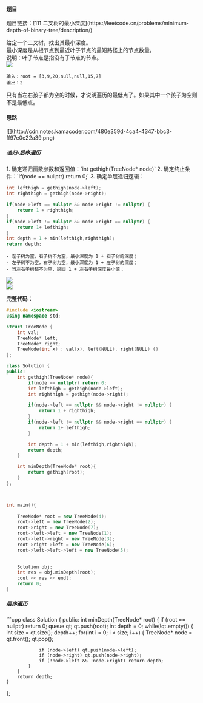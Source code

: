 <h4 id="dkHgh">题目</h4>
题目链接：[111 二叉树的最小深度](https://leetcode.cn/problems/minimum-depth-of-binary-tree/description/)

给定一个二叉树，找出其最小深度。  
最小深度是从根节点到最近叶子节点的最短路径上的节点数量。  
说明：叶子节点是指没有子节点的节点。  
![](http://cdn.notes.kamacoder.com/e3360551-5896-43c4-afad-f04bc014b62a.png)

```plain
输入：root = [3,9,20,null,null,15,7]
输出：2
```

只有当左右孩子都为空的时候，才说明遍历的最低点了。如果其中一个孩子为空则不是最低点。

<h4 id="vTTcC">思路</h4>
![](http://cdn.notes.kamacoder.com/480e359d-4ca4-4347-bbc3-ff97e0e22a39.png)

<h5 id="zQxFi">递归-后序遍历</h5>
1. 确定递归函数参数和返回值：`int gethigh(TreeNode* node)`
2. 确定终止条件：`if(node == nullptr) return 0;`
3. 确定单层递归逻辑：

```cpp
int lefthigh = gethigh(node->left);
int righthigh = gethigh(node->right);

if(node->left == nullptr && node->right != nullptr) {
    return 1 + righthigh;
}
if(node->left != nullptr && node->right == nullptr) {
    return 1+ lefthigh;
}  
int depth = 1 + min(lefthigh,righthigh);
return depth;
```

    - 左子树为空，右子树不为空，最小深度为 1 + 右子树的深度；
    - 左子树不为空，右子树为空，最小深度为 1 + 左子树的深度；
    - 当左右子树都不为空，返回 1 + 左右子树深度最小值；

![](http://cdn.notes.kamacoder.com/71362514-05b0-4033-935f-2931be435cc1.png)  
![](http://cdn.notes.kamacoder.com/ded165c9-79c9-4bbb-8671-15b9ffdf34ae.png)

**完整代码：**

```cpp
#include <iostream>
using namespace std;

struct TreeNode {
    int val;
    TreeNode* left;
    TreeNode* right;
    TreeNode(int x) : val(x), left(NULL), right(NULL) {}
};

class Solution {
public:
    int gethigh(TreeNode* node){
        if(node == nullptr) return 0;
        int lefthigh = gethigh(node->left);
        int righthigh = gethigh(node->right);

        if(node->left == nullptr && node->right != nullptr) {
            return 1 + righthigh;
        }
        if(node->left != nullptr && node->right == nullptr) {
            return 1+ lefthigh;
        }  

        int depth = 1 + min(lefthigh,righthigh);
        return depth;
    }

    int minDepth(TreeNode* root){
        return gethigh(root);
    }
};



int main(){
    
    TreeNode* root = new TreeNode(4);
    root->left = new TreeNode(2);
    root->right = new TreeNode(7);
    root->left->left = new TreeNode(1);
    root->left->right = new TreeNode(3);
    root->right->left = new TreeNode(6);
    root->left->left->left = new TreeNode(5);

    
    Solution obj;
    int res = obj.minDepth(root);
    cout << res << endl;
    return 0;
}

```

<h5 id="k7tHW">层序遍历</h5>
```cpp
class Solution {
public:
    int minDepth(TreeNode* root) {
        if (root == nullptr) return 0;
        queue<TreeNode*> qt;
        qt.push(root);
        int depth = 0;
        while(!qt.empty()) {
            int size = qt.size();
            depth++;
            for(int i = 0; i < size; i++) {
                TreeNode* node = qt.front();
                qt.pop();

                if (node->left) qt.push(node->left);
                if (node->right) qt.push(node->right);
                if (!node->left && !node->right) return depth;
            }
        }
        return depth;
    }
};
```

